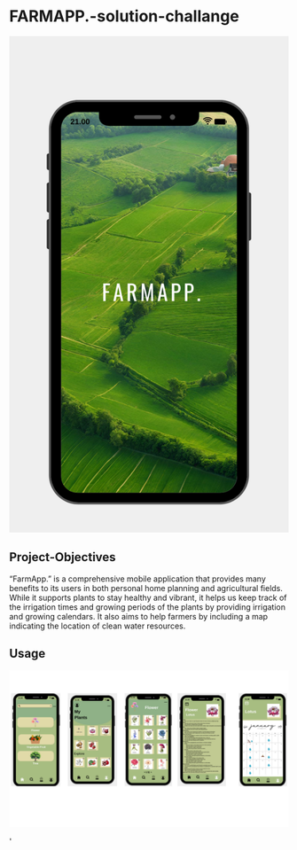 # FARMAPP.-solution-challange
![App photo](https://github.com/yagmurcelk/FARMAPP.-solution-challange/blob/main/111111.png)
## Project-Objectives
“FarmApp.” is a comprehensive mobile application that provides many benefits to its users in both personal home planning and agricultural fields. While it supports plants to stay healthy and vibrant, it helps us keep track of the irrigation times and growing periods of the plants by providing irrigation and growing calendars. It also aims to help farmers by including a map indicating the location of clean water resources.

## Usage
![Usage Photo](https://github.com/yagmurcelk/FARMAPP.-solution-challange/blob/main/usagephoto.png)

'


